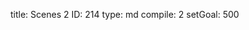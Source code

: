 title:          Scenes 2
ID:             214
type:           md
compile:        2
setGoal:        500


